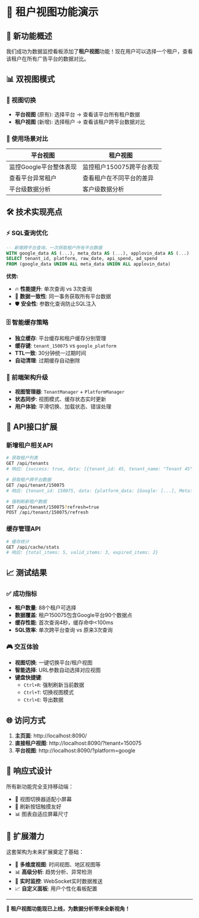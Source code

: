 # 🎉 租户视图功能演示

## 🚀 新功能概述

我们成功为数据监控看板添加了**租户视图**功能！现在用户可以选择一个租户，查看该租户在所有广告平台的数据对比。

## 📊 双视图模式

### 🔄 视图切换
- **平台视图** (原有): 选择平台 → 查看该平台所有租户数据
- **租户视图** (新增): 选择租户 → 查看该租户跨平台数据对比

### 🎯 使用场景对比

| 平台视图 | 租户视图 |
|---------|---------|
| 监控Google平台整体表现 | 监控租户150075跨平台表现 |
| 查看平台异常租户 | 查看租户在不同平台的差异 |
| 平台级数据分析 | 客户级数据分析 |

## 🛠️ 技术实现亮点

### ⚡ SQL查询优化
```sql
-- 新增跨平台查询，一次获取租户所有平台数据
WITH google_data AS (...), meta_data AS (...), applovin_data AS (...)
SELECT tenant_id, platform, raw_date, api_spend, ad_spend 
FROM (google_data UNION ALL meta_data UNION ALL applovin_data)
```

**优势:**
- 🔥 **性能提升**: 单次查询 vs 3次查询
- 💾 **数据一致性**: 同一事务获取所有平台数据
- 🛡️ **安全性**: 参数化查询防止SQL注入

### 🗄️ 智能缓存策略
- **独立缓存**: 平台缓存和租户缓存分别管理
- **缓存键**: `tenant_150075` vs `google_platform`
- **TTL一致**: 30分钟统一过期时间
- **自动清理**: 过期缓存自动删除

### 🎨 前端架构升级
- **视图管理器**: `TenantManager` + `PlatformManager`
- **状态同步**: 视图模式、缓存状态实时更新
- **用户体验**: 平滑切换、加载状态、错误处理

## 🔗 API接口扩展

### 新增租户相关API
```bash
# 获取租户列表
GET /api/tenants
# 响应: {success: true, data: [{tenant_id: 45, tenant_name: "Tenant 45"}]}

# 获取租户跨平台数据
GET /api/tenant/150075
# 响应: {tenant_id: 150075, data: {platform_data: {Google: [...], Meta: [...]}}}

# 强制刷新租户数据  
GET /api/tenant/150075?refresh=true
POST /api/tenant/150075/refresh
```

### 缓存管理API
```bash
# 缓存统计
GET /api/cache/stats
# 响应: {total_items: 5, valid_items: 3, expired_items: 2}
```

## 📈 测试结果

### ✅ 成功指标
- **租户数量**: 88个租户可选择
- **数据覆盖**: 租户150075包含Google平台90个数据点
- **缓存性能**: 首次查询4秒，缓存命中<100ms
- **SQL效率**: 单次跨平台查询 vs 原来3次查询

### 🎮 交互体验
- **视图切换**: 一键切换平台/租户视图
- **智能选择**: URL参数自动选择对应视图
- **键盘快捷键**:
  - `Ctrl+R`: 强制刷新当前数据
  - `Ctrl+T`: 切换视图模式
  - `Ctrl+E`: 导出数据

## 🌐 访问方式

1. **主页面**: http://localhost:8090/
2. **直接租户视图**: http://localhost:8090/?tenant=150075
3. **平台视图**: http://localhost:8090/?platform=google

## 📱 响应式设计

所有新功能完全支持移动端：
- 📱 视图切换器适配小屏幕
- 🔄 刷新按钮触摸友好
- 📊 图表自适应屏幕尺寸

## 🔮 扩展潜力

这套架构为未来扩展奠定了基础：
- 🎯 **多维度视图**: 时间视图、地区视图等
- 📊 **高级分析**: 趋势分析、异常检测
- 🔔 **实时监控**: WebSocket实时数据推送
- 📈 **自定义面板**: 用户个性化看板配置

---

**🎊 租户视图功能现已上线，为数据分析带来全新视角！**
